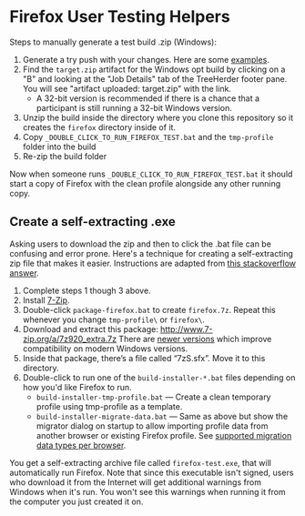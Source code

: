 # Firefox User Testing Helpers

Steps to manually generate a test build .zip (Windows):

1. Generate a try push with your changes.  Here are some [examples](https://treeherder.mozilla.org/#/jobs?repo=try&searchStr=windows%2Cbuild-%2C%2Fopt).
2. Find the `target.zip` artifact for the Windows opt build by clicking on a "B" and looking at the "Job Details" tab of the TreeHerder footer pane. You will see "artifact uploaded: target.zip" with the link.
    * A 32-bit version is recommended if there is a chance that a participant is still running a 32-bit Windows version.
3. Unzip the build inside the directory where you clone this repository so it creates the `firefox` directory inside of it.
4. Copy `_DOUBLE_CLICK_TO_RUN_FIREFOX_TEST.bat` and the `tmp-profile` folder into the build
5. Re-zip the build folder

Now when someone runs `_DOUBLE_CLICK_TO_RUN_FIREFOX_TEST.bat` it should start a copy of Firefox with the clean profile alongside any other running copy.

## Create a self-extracting .exe

Asking users to download the zip and then to click the .bat file can be confusing and error prone.  Here's a technique for creating a self-extracting zip file that makes it easier.  Instructions are adapted from [this stackoverflow answer](http://stackoverflow.com/questions/27904532/how-do-i-make-a-self-extract-and-running-installer/30896241#30896241).

1. Complete steps 1 though 3 above.
1. Install [7-Zip](https://www.7-zip.org/).
1. Double-click `package-firefox.bat` to create `firefox.7z`. Repeat this whenever you change `tmp-profile\` or `firefox\`.
1. Download and extract this package: http://www.7-zip.org/a/7z920_extra.7z There are [newer versions](https://bitbucket.org/muldersoft/7zsd.sfx-mod/src/8571e5c45b48ecbf5b0740ffe5301722223540d9/bin/) which improve compatibility on modern Windows versions.
1. Inside that package, there’s a file called “7zS.sfx”. Move it to this directory.
1. Double-click to run one of the `build-installer-*.bat` files depending on how you'd like Firefox to run.
    * `build-installer-tmp-profile.bat` — Create a clean temporary profile using tmp-profile as a template.
    * `build-installer-migrate-data.bat` — Same as above but show the migrator dialog on startup to allow importing profile data from another browser or existing Firefox profile. See [supported migration data types per browser](https://wiki.mozilla.org/QA/Firefox_migrators#Supported_data_types).

You get a self-extracting archive file called `firefox-test.exe`, that will automatically run Firefox. Note that since this executable isn't signed, users who download it from the Internet will get additional warnings from Windows when it's run. You won't see this warnings when running it from the computer you just created it on.
